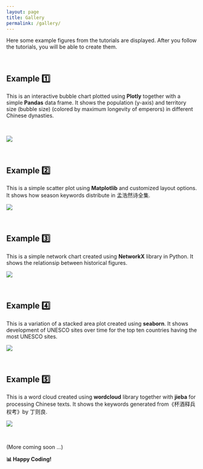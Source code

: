 ```yaml
---
layout: page
title: Gallery
permalink: /gallery/
---
```


Here some example figures from the tutorials are displayed. After you follow the tutorials, you will be able to create them.

<br>

## Example 1️⃣ 

This is an interactive bubble chart plotted using **Plotly** together with a simple **Pandas** data frame. It shows the population (y-axis) and territory size (bubble size) (colored by maximum longevity of emperors) in different Chinese dynasties.

<br>

![](https://github.com/pinkychow1010/Python_Tutorial4Digital_Chinese_History/blob/main/example_gallery/chinese_dynasty_bubble_chart.JPG)

<br>

## Example 2️⃣

This is a simple scatter plot using **Matplotlib** and customized layout options. It shows how season keywords distribute in 孟浩然诗全集.

![](https://github.com/pinkychow1010/Python_Tutorial4Digital_Chinese_History/blob/main/example_gallery/dispersion.png)

<br>

## Example 3️⃣

This is a simple network chart created using **NetworkX** library in Python. It shows the relationsip between historical figures.

![](https://github.com/pinkychow1010/Python_Tutorial4Digital_Chinese_History/blob/main/example_gallery/network_chart.png)

<br>

## Example 4️⃣

This is a variation of a stacked area plot created using **seaborn**. It shows development of UNESCO sites over time for the top ten countries having the most UNESCO sites.

![](https://github.com/pinkychow1010/Python_Tutorial4Digital_Chinese_History/blob/main/example_gallery/unesco.png)

<br>

## Example 5️⃣

This is a word cloud created using **wordcloud** library together with **jieba** for processing Chinese texts. It shows the keywords generated from《杯酒释兵权考》by 丁则良.

![](https://github.com/pinkychow1010/Python_Tutorial4Digital_Chinese_History/blob/main/example_gallery/wordcloud.png)

<br>

(More coming soon ...)

**📊 Happy Coding!**
